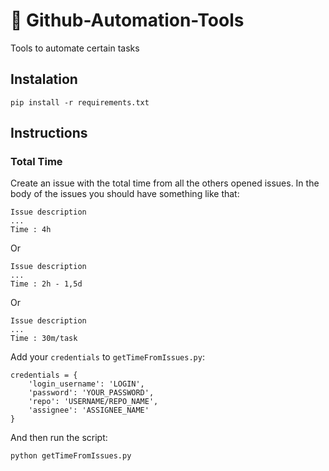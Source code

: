 # 🔧 Github-Automation-Tools
Tools to automate certain tasks

## Instalation
```
pip install -r requirements.txt
```

## Instructions
### Total Time
Create an issue with the total time from all the others opened issues.
In the body of the issues you should have something like that:

```
Issue description
...
Time : 4h
```
Or
```
Issue description
...
Time : 2h - 1,5d
```
Or
```
Issue description
...
Time : 30m/task
```

Add your `credentials` to `getTimeFromIssues.py`:
```
credentials = {
	'login_username': 'LOGIN',
	'password': 'YOUR_PASSWORD',
	'repo': 'USERNAME/REPO_NAME',
	'assignee': 'ASSIGNEE_NAME'
}
```

And then run the script:
```
python getTimeFromIssues.py
```


